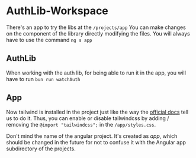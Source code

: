 # AuthLib-Workspace
There's an app to try the libs at the ``/projects/app``
You can make changes on the component of the library directly modifying the files. You will always have to use the command ``ng s app``


## AuthLib
When working with the auth lib, for being able to run it in the app, you will have to run ``bun run watchAuth``


## App
Now tailwind is installed in the project just like the way the [official docs](https://tailwindcss.com/docs/installation/framework-guides/angular) tell us to do it. Thus, you can enable or disable tailwindcss by adding / removing the ``@import "tailwindcss";`` in the ``/app/styles.css``.

Don't mind the name of the angular project. It's created as *app*, which should be changed in the future for not to confuse it with the Angular app subdirectory of the projects.


